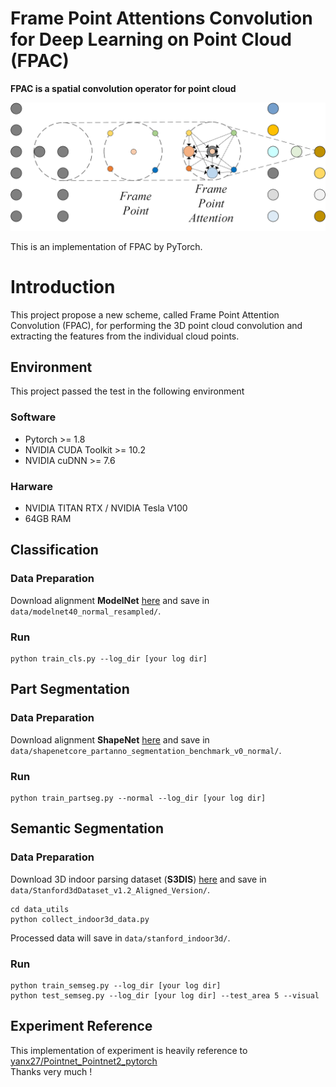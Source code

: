# Frame Point Attentions Convolution for Deep Learning on Point Cloud (FPAC)

**FPAC is a spatial convolution operator for point cloud**


![The Overview of FPAC](https://github.com/lly007/FPAC/blob/main/image/fig2.png "The Overview of FPAC")


This is an implementation of FPAC by PyTorch.


# Introduction

This project propose a new scheme, called Frame Point Attention Convolution (FPAC), for performing the 3D point cloud convolution and extracting the features from the individual cloud points.



##  Environment
This project passed the test in the following environment
### Software
- Pytorch >= 1.8
- NVIDIA CUDA Toolkit >= 10.2
- NVIDIA cuDNN >= 7.6

### Harware
- NVIDIA TITAN RTX / NVIDIA Tesla V100
- 64GB RAM



## Classification
### Data Preparation
Download alignment **ModelNet** [here](https://shapenet.cs.stanford.edu/media/modelnet40_normal_resampled.zip) and save in `data/modelnet40_normal_resampled/`.

### Run
```shell
python train_cls.py --log_dir [your log dir]
```

## Part Segmentation
### Data Preparation
Download alignment **ShapeNet** [here](https://shapenet.cs.stanford.edu/media/shapenetcore_partanno_segmentation_benchmark_v0_normal.zip)  and save in `data/shapenetcore_partanno_segmentation_benchmark_v0_normal/`.
### Run
```shell
python train_partseg.py --normal --log_dir [your log dir]
```

## Semantic Segmentation
### Data Preparation
Download 3D indoor parsing dataset (**S3DIS**) [here](http://buildingparser.stanford.edu/dataset.html)  and save in `data/Stanford3dDataset_v1.2_Aligned_Version/`.
```shell
cd data_utils
python collect_indoor3d_data.py
```
Processed data will save in `data/stanford_indoor3d/`.
### Run
```shell
python train_semseg.py --log_dir [your log dir]
python test_semseg.py --log_dir [your log dir] --test_area 5 --visual
```

## Experiment Reference
This implementation of experiment is heavily reference to [yanx27/Pointnet_Pointnet2_pytorch](https://github.com/yanx27/Pointnet_Pointnet2_pytorch)<br>
Thanks very much !